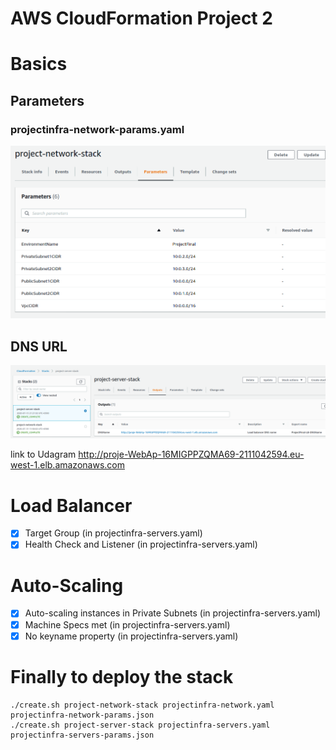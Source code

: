 # AWS CloudFormation Project 2

# Basics

## Parameters
###   projectinfra-network-params.yaml

![models](./assets/params.png "Parameters")


## DNS URL
![models](./assets/DNS.png "DNS link")

link to Udagram  http://proje-WebAp-16MIGPPZQMA69-2111042594.eu-west-1.elb.amazonaws.com

# Load Balancer



- [x] Target Group (in projectinfra-servers.yaml)
- [x] Health Check and Listener  (in projectinfra-servers.yaml)

# Auto-Scaling

- [x] Auto-scaling instances in Private Subnets  (in projectinfra-servers.yaml)
- [x] Machine Specs met  (in projectinfra-servers.yaml)
- [x] No keyname property  (in projectinfra-servers.yaml)

# Finally to deploy the stack

```
./create.sh project-network-stack projectinfra-network.yaml projectinfra-network-params.json
./create.sh project-server-stack projectinfra-servers.yaml projectinfra-servers-params.json
```
